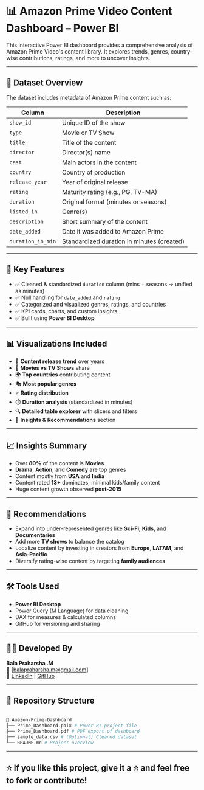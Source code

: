 # 📊 Amazon Prime Video Content Dashboard – Power BI

This interactive Power BI dashboard provides a comprehensive analysis of Amazon Prime Video's content library. It explores trends, genres, country-wise contributions, ratings, and more to uncover insights.

---

## 📁 Dataset Overview

The dataset includes metadata of Amazon Prime content such as:

| Column             | Description                               |
|--------------------|-------------------------------------------|
| `show_id`          | Unique ID of the show                     |
| `type`             | Movie or TV Show                          |
| `title`            | Title of the content                      |
| `director`         | Director(s) name                          |
| `cast`             | Main actors in the content                |
| `country`          | Country of production                     |
| `release_year`     | Year of original release                  |
| `rating`           | Maturity rating (e.g., PG, TV-MA)         |
| `duration`         | Original format (minutes or seasons)      |
| `listed_in`        | Genre(s)                                  |
| `description`      | Short summary of the content              |
| `date_added`       | Date it was added to Amazon Prime         |
| `duration_in_min`  | Standardized duration in minutes (created) |

---

## 📌 Key Features

- ✅ Cleaned & standardized `duration` column (mins + seasons → unified as minutes)
- ✅ Null handling for `date_added` and `rating`
- ✅ Categorized and visualized genres, ratings, and countries
- ✅ KPI cards, charts, and custom insights
- ✅ Built using **Power BI Desktop**

---

## 📊 Visualizations Included

- 📆 **Content release trend** over years
- 🎥 **Movies vs TV Shows** share
- 🌍 **Top countries** contributing content
- 🎭 **Most popular genres**
- ⭐ **Rating distribution**
- ⏱️ **Duration analysis** (standardized in minutes)
- 🔍 **Detailed table explorer** with slicers and filters
- 🧠 **Insights & Recommendations** section

---

## 📈 Insights Summary

- Over **80%** of the content is **Movies**
- **Drama**, **Action**, and **Comedy** are top genres
- Content mostly from **USA** and **India**
- Content rated **13+** dominates; minimal kids/family content
- Huge content growth observed **post-2015**

---

## 🧠 Recommendations

- Expand into under-represented genres like **Sci-Fi**, **Kids**, and **Documentaries**
- Add more **TV shows** to balance the catalog
- Localize content by investing in creators from **Europe**, **LATAM**, and **Asia-Pacific**
- Diversify rating-wise content by targeting **family audiences**

---

## 🛠️ Tools Used

- **Power BI Desktop**
- Power Query (M Language) for data cleaning
- DAX for measures & calculated columns
- GitHub for versioning and sharing

---

## 👨‍💻 Developed By

**Bala Praharsha .M**  
📧 [balapraharsha.m@gmail.com]  
🔗 [LinkedIn](https://linkedin.com/in/mannepalli-bala-praharsha) | [GitHub](https://github.com/balapraharsha)

---

## 📂 Repository Structure

```bash

📁 Amazon-Prime-Dashboard
├── Prime_Dashboard.pbix # Power BI project file
├── Prime_Dashboard.pdf # PDF export of dashboard
├── sample_data.csv # (Optional) Cleaned dataset
└── README.md # Project overview

```

---

## ⭐ If you like this project, give it a ⭐ and feel free to fork or contribute!
